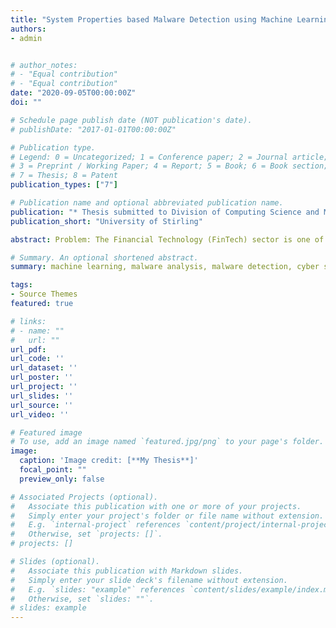```yaml
---
title: "System Properties based Malware Detection using Machine Learning"
authors:
- admin


# author_notes:
# - "Equal contribution"
# - "Equal contribution"
date: "2020-09-05T00:00:00Z"
doi: ""

# Schedule page publish date (NOT publication's date).
# publishDate: "2017-01-01T00:00:00Z"

# Publication type.
# Legend: 0 = Uncategorized; 1 = Conference paper; 2 = Journal article;
# 3 = Preprint / Working Paper; 4 = Report; 5 = Book; 6 = Book section;
# 7 = Thesis; 8 = Patent
publication_types: ["7"]

# Publication name and optional abbreviated publication name.
publication: "* Thesis submitted to Division of Computing Science and Mathematics, University of Stirling*"
publication_short: "University of Stirling"

abstract: Problem: The Financial Technology (FinTech) sector is one of the most targeted sectors for malicious software (malware) attacks. The COVID-19 pandemic has further exacerbated this issue as the United Nations noted an increase in cybercrime by 600%. Traditional malware detection methods have become obsolete due to the rapid development of polymorphic and metamorphic malware that automatically change its shape and produces several signatures for the same malware. Objectives: Against this background, it was the objective of this research to detect malware based on system properties using machine learning  algorithms {namely Extreme Gradient Boosting (XGBoost), Multi-layer Perceptron (MLP), Decision Tree and Logistic Regression}, ascertain the best classier, tune the model hyperparameters and determine the most important features in detecting malware based on system properties. Methodology: The methodology utilized was a modied version of the CRoss-Industry Standard Process for Data Mining (CRISP-DM). The data used was a real-world malware data curated by Microsoft and hosted on Kaggle. The data was summarized, explored and analysed using univariate, bivariate and multivariate analysis. Furthermore, the data was cleaned by removing features that had suciently high number of missing values and imbalance class. Missing values below the threshold was replaced and 9 new features were created. 10% of the entire data was randomly selected, encoded using label and frequency encoding and modelled. A train test split of 70:30 was used alongside Gridsearch with 5-fold cross validation to search for the optimal hyperparameters. Achievements: The results showed that machine learning algorithms were effective in detecting malware based on system properties. Results after hyperparameter tuning showed that XGBoost performed better based on AUC-ROC value, followed by MLP, decision tree and with logistic regression being the least. In addition, the most improved model after tuning based on AUC-ROC difference was decision tree, next to XGBoost, logistic regression and MLP. Furthermore, the most important feature was “SmartScreen" using gain, “AvProductsInstalled" using over, and “AvSigVersion" using cover.

# Summary. An optional shortened abstract.
summary: machine learning, malware analysis, malware detection, cyber security, FinTech

tags:
- Source Themes
featured: true

# links:
# - name: ""
#   url: ""
url_pdf: 
url_code: ''
url_dataset: ''
url_poster: ''
url_project: ''
url_slides: ''
url_source: ''
url_video: ''

# Featured image
# To use, add an image named `featured.jpg/png` to your page's folder. 
image:
  caption: 'Image credit: [**My Thesis**]'
  focal_point: ""
  preview_only: false

# Associated Projects (optional).
#   Associate this publication with one or more of your projects.
#   Simply enter your project's folder or file name without extension.
#   E.g. `internal-project` references `content/project/internal-project/index.md`.
#   Otherwise, set `projects: []`.
# projects: []

# Slides (optional).
#   Associate this publication with Markdown slides.
#   Simply enter your slide deck's filename without extension.
#   E.g. `slides: "example"` references `content/slides/example/index.md`.
#   Otherwise, set `slides: ""`.
# slides: example
---
```

